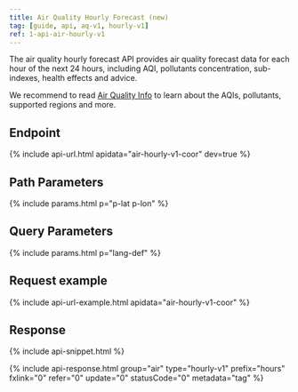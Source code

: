 ```yaml
---
title: Air Quality Hourly Forecast (new)
tag: [guide, api, aq-v1, hourly-v1]
ref: 1-api-air-hourly-v1
---
```


The air quality hourly forecast API provides air quality forecast data for each hour of the next 24 hours, including AQI, pollutants concentration, sub-indexes, health effects and advice.

We recommend to read [Air Quality Info](/en/docs/resource/air-info/) to learn about the AQIs, pollutants, supported regions and more.

## Endpoint

{% include api-url.html apidata="air-hourly-v1-coor" dev=true %}

## Path Parameters

{% include params.html p="p-lat p-lon" %}

## Query Parameters

{% include params.html p="lang-def" %}

## Request example

{% include api-url-example.html apidata="air-hourly-v1-coor" %}

## Response

{% include api-snippet.html %}

{% include api-response.html group="air" type="hourly-v1" prefix="hours" fxlink="0" refer="0" update="0" statusCode="0" metadata="tag"   %}